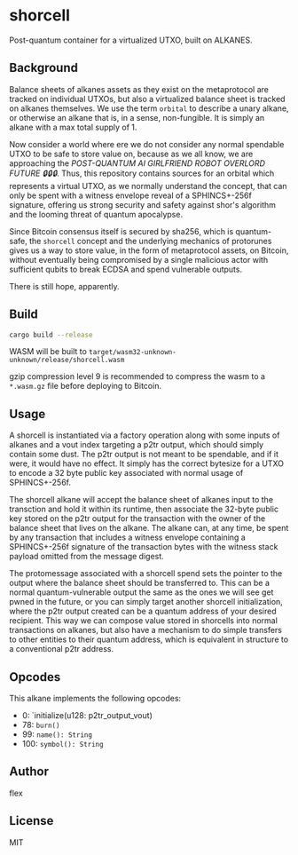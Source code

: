 # shorcell

Post-quantum container for a virtualized UTXO, built on ALKANES.

## Background

Balance sheets of alkanes assets as they exist on the metaprotocol are tracked on individual UTXOs, but also a virtualized balance sheet is tracked on alkanes themselves. We use the term `orbital` to describe a unary alkane, or otherwise an alkane that is, in a sense, non-fungible. It is simply an alkane with a max total supply of 1.

Now consider a world where ere we do not consider any normal spendable UTXO to be safe to store value on, because as we all know, we are approaching the *POST-QUANTUM AI GIRLFRIEND ROBOT OVERLORD FUTURE 🔒🔒🔒*. Thus, this repository contains sources for an orbital which represents a virtual UTXO, as we normally understand the concept, that can only be spent with a witness envelope reveal of a SPHINCS+-256f signature, offering us strong security and safety against shor's algorithm and the looming threat of quantum apocalypse.

Since Bitcoin consensus itself is secured by sha256, which is quantum-safe, the `shorcell` concept and the underlying mechanics of protorunes gives us a way to store value, in the form of metaprotocol assets, on Bitcoin, without eventually being compromised by a single malicious actor with sufficient qubits to break ECDSA and spend vulnerable outputs.

There is still hope, apparently.

## Build

```sh
cargo build --release
```

WASM will be built to `target/wasm32-unknown-unknown/release/shorcell.wasm`

gzip compression level 9 is recommended to compress the wasm to a `*.wasm.gz` file before deploying to Bitcoin.

## Usage

A shorcell is instantiated via a factory operation along with some inputs of alkanes and a vout index targeting a p2tr output, which should simply contain some dust. The p2tr output is not meant to be spendable, and if it were, it would have no effect. It simply has the correct bytesize for a UTXO to encode a 32 byte public key associated with normal usage of SPHINCS+-256f.

The shorcell alkane will accept the balance sheet of alkanes input to the transction and hold it within its runtime, then associate the 32-byte public key stored on the p2tr output for the transaction with the owner of the balance sheet that lives on the alkane. The alkane can, at any time, be spent by any transaction that includes a witness envelope containing a SPHINCS+-256f signature of the transaction bytes with the witness stack payload omitted from the message digest.

The protomessage associated with a shorcell spend sets the pointer to the output where the balance sheet should be transferred to. This can be a normal quantum-vulnerable output the same as the ones we will see get pwned in the future, or you can simply target another shorcell initialization, where the p2tr output created can be a quantum address of your desired recipient. This way we can compose value stored in shorcells into normal transactions on alkanes, but also have a mechanism to do simple transfers to other entities to their quantum address, which is equivalent in structure to a conventional p2tr address.

## Opcodes 

This alkane implements the following opcodes:

- 0: `initialize(u128: p2tr_output_vout)
- 78: `burn()`
- 99: `name(): String`
- 100: `symbol(): String`


## Author

flex

## License

MIT
